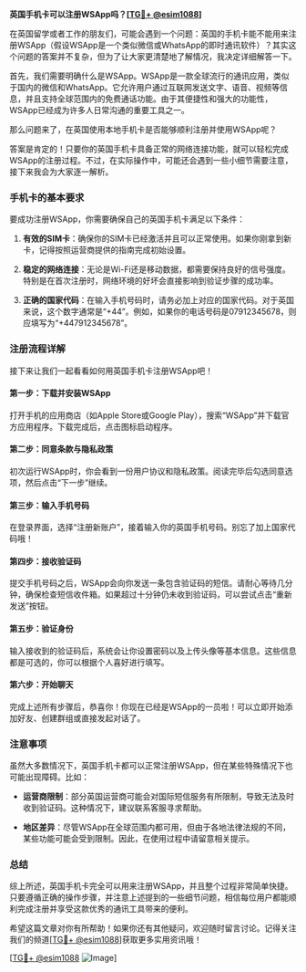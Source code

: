 **英国手机卡可以注册WSApp吗？[[TG💪+ @esim1088](https://t.me/s/esim1088)]**

在英国留学或者工作的朋友们，可能会遇到一个问题：英国的手机卡能不能用来注册WSApp（假设WSApp是一个类似微信或WhatsApp的即时通讯软件）？其实这个问题的答案并不复杂，但为了让大家更清楚地了解情况，我决定详细解答一下。

首先，我们需要明确什么是WSApp。WSApp是一款全球流行的通讯应用，类似于国内的微信和WhatsApp。它允许用户通过互联网发送文字、语音、视频等信息，并且支持全球范围内的免费通话功能。由于其便捷性和强大的功能性，WSApp已经成为许多人日常沟通的重要工具之一。

那么问题来了，在英国使用本地手机卡是否能够顺利注册并使用WSApp呢？

答案是肯定的！只要你的英国手机卡具备正常的网络连接功能，就可以轻松完成WSApp的注册过程。不过，在实际操作中，可能还会遇到一些小细节需要注意，接下来我会为大家逐一解析。

### 手机卡的基本要求

要成功注册WSApp，你需要确保自己的英国手机卡满足以下条件：

1. **有效的SIM卡**：确保你的SIM卡已经激活并且可以正常使用。如果你刚拿到新卡，记得按照运营商提供的指南完成初始设置。
   
2. **稳定的网络连接**：无论是Wi-Fi还是移动数据，都需要保持良好的信号强度。特别是在首次注册时，网络环境的好坏会直接影响到验证步骤的成功率。

3. **正确的国家代码**：在输入手机号码时，请务必加上对应的国家代码。对于英国来说，这个数字通常是“+44”。例如，如果你的电话号码是07912345678，则应填写为“+447912345678”。

### 注册流程详解

接下来让我们一起看看如何用英国手机卡注册WSApp吧！

#### 第一步：下载并安装WSApp

打开手机的应用商店（如Apple Store或Google Play），搜索“WSApp”并下载官方应用程序。下载完成后，点击图标启动程序。

#### 第二步：同意条款与隐私政策

初次运行WSApp时，你会看到一份用户协议和隐私政策。阅读完毕后勾选同意选项，然后点击“下一步”继续。

#### 第三步：输入手机号码

在登录界面，选择“注册新账户”，接着输入你的英国手机号码。别忘了加上国家代码哦！

#### 第四步：接收验证码

提交手机号码之后，WSApp会向你发送一条包含验证码的短信。请耐心等待几分钟，确保检查短信收件箱。如果超过十分钟仍未收到验证码，可以尝试点击“重新发送”按钮。

#### 第五步：验证身份

输入接收到的验证码后，系统会让你设置密码以及上传头像等基本信息。这些信息都是可选的，你可以根据个人喜好进行填写。

#### 第六步：开始聊天

完成上述所有步骤后，恭喜你！你现在已经是WSApp的一员啦！可以立即开始添加好友、创建群组或直接发起对话了。

### 注意事项

虽然大多数情况下，英国手机卡都可以正常注册WSApp，但在某些特殊情况下也可能出现障碍。比如：

- **运营商限制**：部分英国运营商可能会对国际短信服务有所限制，导致无法及时收到验证码。这种情况下，建议联系客服寻求帮助。
  
- **地区差异**：尽管WSApp在全球范围内都可用，但由于各地法律法规的不同，某些功能可能会受到限制。因此，在使用过程中请留意相关提示。

### 总结

综上所述，英国手机卡完全可以用来注册WSApp，并且整个过程非常简单快捷。只要遵循正确的操作步骤，并注意上述提到的一些细节问题，相信每位用户都能顺利完成注册并享受这款优秀的通讯工具带来的便利。

希望这篇文章对你有所帮助！如果你还有其他疑问，欢迎随时留言讨论。记得关注我们的频道[[TG💪+ @esim1088](https://t.me/s/esim1088)]获取更多实用资讯哦！

[[TG💪+ @esim1088](https://t.me/s/esim1088) ![Image](https://i.postimg.cc/4NQfJmqS/Snipaste-2025-05-13-00-14-12.png)]